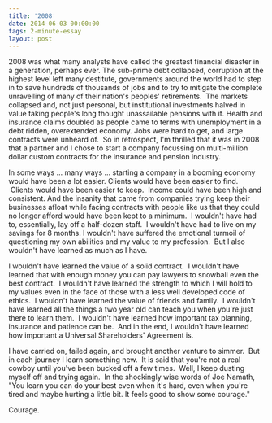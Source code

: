 ```yaml
---
title: '2008'
date: 2014-06-03 00:00:00 
tags: 2-minute-essay
layout: post
---
```

2008 was what many analysts have called the greatest financial disaster in a generation, perhaps ever. The sub-prime debt collapsed, corruption at the highest level left many destitute, governments around the world had to step in to save hundreds of thousands of jobs and to try to mitigate the complete unravelling of many of their nation's peoples' retirements. &nbsp;The markets collapsed and, not just personal, but institutional investments halved in value taking people's long thought unassailable pensions with it. Health and insurance claims doubled as people came to terms with unemployment in a debt ridden, overextended economy. Jobs were hard to get, and large contracts were unheard of. &nbsp;So in retrospect, I'm thrilled that it was in 2008 that a partner and I chose to start a company focussing on multi-million dollar custom contracts for the insurance and pension industry.

<a name="more"></a>In some ways ... many ways ... starting a company in a booming economy would have been a lot easier. Clients would have been easier to find. &nbsp;Clients would have been easier to keep. &nbsp;Income could have been high and consistent. And the insanity that came from companies trying keep their businesses afloat while facing contracts with people like us that they could no longer afford would have been kept to a minimum. &nbsp;I wouldn't have had to, essentially, lay off a half-dozen staff. &nbsp;I wouldn't have had to live on my savings for 8 months. I wouldn't have suffered the emotional turmoil of questioning my own abilities and my value to my profession. &nbsp;But I also wouldn't have learned as much as I have.

I wouldn't have learned the value of a solid contract. &nbsp;I wouldn't have learned that with enough money you can pay lawyers to snowball even the best contract. &nbsp;I wouldn't have learned the strength to which I will hold to my values even in the face of those with a less well developed code of ethics. &nbsp;I wouldn't have learned the value of friends and family. &nbsp;I wouldn't have learned all the things a two year old can teach you when you're just there to learn them. &nbsp;I wouldn't have learned how important tax planning, insurance and patience can be. &nbsp;And in the end, I wouldn't have learned how important a Universal Shareholders' Agreement is.

I have carried on, failed again, and brought another venture to simmer. &nbsp;But in each journey I learn something new. &nbsp;It is said that you're not a real cowboy until you've been bucked off a few times. &nbsp;Well, I keep dusting myself off and trying again. &nbsp;In the shockingly wise words of Joe Namath, "You learn you can do your best even when it's hard, even when you're tired and maybe hurting a little bit. It feels good to show some courage."

Courage.
